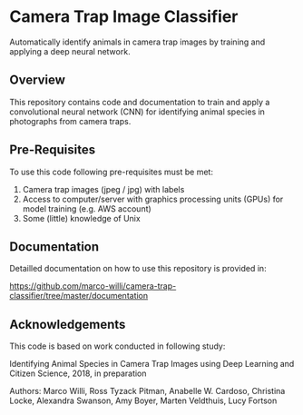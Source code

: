 # Camera Trap Image Classifier
Automatically identify animals in camera trap images by training and applying a deep neural network.

## Overview

This repository contains code and documentation to train and apply a convolutional neural network (CNN) for identifying animal species in photographs from camera traps.

## Pre-Requisites

To use this code following pre-requisites must be met:

1. Camera trap images (jpeg / jpg) with labels
2. Access to computer/server with graphics processing units (GPUs) for model training (e.g. AWS account)
3. Some (little) knowledge of Unix

## Documentation

Detailled documentation on how to use this repository is provided in:

https://github.com/marco-willi/camera-trap-classifier/tree/master/documentation

## Acknowledgements

This code is based on work conducted in following study:

Identifying Animal Species in Camera Trap Images using Deep Learning and Citizen Science, 2018, in preparation

Authors: Marco Willi, Ross Tyzack Pitman, Anabelle W. Cardoso, Christina Locke, Alexandra Swanson, Amy Boyer, Marten Veldthuis, Lucy Fortson
